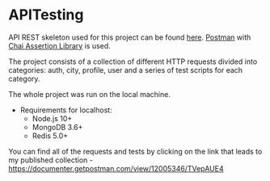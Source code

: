 # APITesting

API REST skeleton used for this project can be found [here](https://github.com/davellanedam/node-express-mongodb-jwt-rest-api-skeleton). [Postman](https://www.postman.com/) with [Chai Assertion Library](https://www.chaijs.com/) is used.


The project consists of a collection of different HTTP requests divided into categories: auth, city, profile, user and a series of test scripts for each category. 

The whole project was run on the local machine. 
* Requirements for localhost: 
  * Node.js 10+
  * MongoDB 3.6+
  * Redis 5.0+


You can find all of the requests and tests by clicking on the link that leads to my published collection - https://documenter.getpostman.com/view/12005346/TVepAUE4
